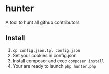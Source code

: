 # hunter
A tool to hunt all github contributors

## Install
1. `cp config.json.tpl config.json`
2. Set your cookies in config.json
3. Install composer and exec `composer install`
4. Your are ready to launch `php hunter.php`
